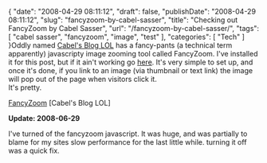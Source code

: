{
    "date": "2008-04-29 08:11:12",
    "draft": false,
    "publishDate": "2008-04-29 08:11:12",
    "slug": "fancyzoom-by-cabel-sasser",
    "title": "Checking out FancyZoom by Cabel Sasser",
    "url": "\/fancyzoom-by-cabel-sasser\/",
    "tags": [
        "cabel sasser",
        "fancyzoom",
        "image",
        "test"
    ],
    "categories": [
        "Tech"
    ]
}Oddly named [Cabel's Blog LOL](http://www.cabel.name/) has a fancy-pants
(a technical term apparently) javascripty image zooming tool called
FancyZoom. I've installed it for this post, but if it ain't working go
[here](http://www.cabel.name/2008/02/fancyzoom-10.html). It's very
simple to set up, and once it's done, if you link to an image (via
thumbnail or text link) the image will pop out of the page when visitors
click it.\
It's pretty.

[FancyZoom](http://www.cabel.name/2008/02/fancyzoom-10.html) \[Cabel's
Blog LOL\]

**Update: 2008-06-29**

I've turned of the fancyzoom javascript. It was huge, and was partially
to blame for my sites slow performance for the last little while.
turning it off was a quick fix.